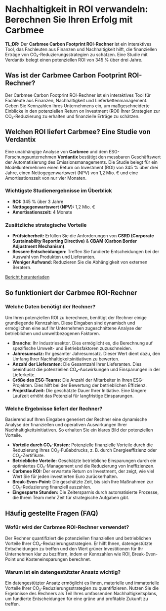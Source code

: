 # Nachhaltigkeit in ROI verwandeln: Berechnen Sie Ihren Erfolg mit Carbmee

**TL;DR:** Der **Carbmee Carbon Footprint ROI-Rechner** ist ein interaktives Tool, das Fachleuten aus Finanzen und Nachhaltigkeit hilft, die finanziellen Erträge von CO₂-Reduzierungsstrategien zu schätzen. Eine Studie mit Verdantix belegt einen potenziellen ROI von 345 % über drei Jahre.

## Was ist der Carbmee Carbon Footprint ROI-Rechner?

Der Carbmee Carbon Footprint ROI-Rechner ist ein interaktives Tool für Fachleute aus Finanzen, Nachhaltigkeit und Lieferkettenmanagement. Geben Sie Kennzahlen Ihres Unternehmens ein, um maßgeschneiderte Einblicke in den potenziellen Return on Investment (ROI) Ihrer Strategien zur CO₂-Reduzierung zu erhalten und finanzielle Erträge zu schätzen.

## Welchen ROI liefert Carbmee? Eine Studie von Verdantix

Eine unabhängige Analyse von **Carbmee** und dem ESG-Forschungsunternehmen **Verdantix** bestätigt den messbaren Geschäftswert der Automatisierung des Emissionsmanagements. Die Studie belegt für ein Modellunternehmen einen Return on Investment (ROI) von 345 % über drei Jahre, einen Nettogegenwartswert (NPV) von 1,2 Mio. € und eine Amortisationszeit von nur vier Monaten.

### Wichtigste Studienergebnisse im Überblick

*   **ROI:** 345 % über 3 Jahre
*   **Nettogegenwartswert (NPV):** 1,2 Mio. €
*   **Amortisationszeit:** 4 Monate

### Zusätzliche strategische Vorteile

*   **Prüfsicherheit:** Erfüllen Sie die Anforderungen von **CSRD (Corporate Sustainability Reporting Directive)** & **CBAM (Carbon Border Adjustment Mechanism)**.
*   **Bessere Entscheidungen:** Treffen Sie fundierte Entscheidungen bei der Auswahl von Produkten und Lieferanten.
*   **Weniger Aufwand:** Reduzieren Sie die Abhängigkeit von externen Beratern.

[Bericht herunterladen](/knowledge-insights/guide/verified-value-verdantix-roi-report)

## So funktioniert der Carbmee ROI-Rechner

### Welche Daten benötigt der Rechner?

Um Ihren potenziellen ROI zu berechnen, benötigt der Rechner einige grundlegende Kennzahlen. Diese Eingaben sind dynamisch und ermöglichen eine auf Ihr Unternehmen zugeschnittene Analyse der betrieblichen und umweltbezogenen Faktoren.

*   **Branche:** Ihr Industriesektor. Dies ermöglicht es, die Berechnung auf spezifische Umwelt- und Betriebsfaktoren zuzuschneiden.
*   **Jahresumsatz:** Ihr gesamter Jahresumsatz. Dieser Wert dient dazu, den Umfang Ihrer Nachhaltigkeitsinitiativen zu bewerten.
*   **Anzahl der Lieferanten:** Die Gesamtzahl Ihrer Lieferanten. Dies beeinflusst die potenziellen CO₂-Auswirkungen und Einsparungen in der Lieferkette.
*   **Größe des ESG-Teams:** Die Anzahl der Mitarbeiter in Ihren ESG-Projekten. Dies hilft bei der Bewertung der betrieblichen Effizienz.
*   **Projektlaufzeit:** Die geschätzte Dauer Ihrer Initiative. Eine längere Laufzeit erhöht das Potenzial für langfristige Einsparungen.

### Welche Ergebnisse liefert der Rechner?

Basierend auf Ihren Eingaben generiert der Rechner eine dynamische Analyse der finanziellen und operativen Auswirkungen Ihrer Nachhaltigkeitsinitiativen. So erhalten Sie ein klares Bild der potenziellen Vorteile.

*   **Vorteile durch CO₂-Kosten:** Potenzielle finanzielle Vorteile durch die Reduzierung Ihres CO₂-Fußabdrucks, z. B. durch Energieeffizienz oder CO₂-Zertifikate.
*   **Betriebliche Vorteile:** Geschätzte betriebliche Einsparungen durch ein optimiertes CO₂-Management und die Reduzierung von Ineffizienzen.
*   **Carbmee ROI:** Der erwartete Return on Investment, der zeigt, wie viel Wert Sie für jeden investierten Euro zurückerhalten.
*   **Break-Even-Point:** Die geschätzte Zeit, bis sich Ihre Maßnahmen zur CO₂-Reduzierung finanziell auszahlen.
*   **Eingesparte Stunden:** Die Zeitersparnis durch automatisierte Prozesse, die Ihrem Team mehr Zeit für strategische Aufgaben gibt.

## Häufig gestellte Fragen (FAQ)

### Wofür wird der Carbmee ROI-Rechner verwendet?

Der Rechner quantifiziert die potenziellen finanziellen und betrieblichen Vorteile Ihrer CO₂-Reduzierungsstrategien. Er hilft Ihnen, datengestützte Entscheidungen zu treffen und den Wert grüner Investitionen für Ihr Unternehmen klar zu beziffern, indem er Kennzahlen wie ROI, Break-Even-Point und Kosteneinsparungen berechnet.

### Warum ist ein datengestützter Ansatz wichtig?

Ein datengestützter Ansatz ermöglicht es Ihnen, materielle und immaterielle Vorteile Ihrer CO₂-Reduzierungsstrategien zu quantifizieren. Nutzen Sie die Ergebnisse des Rechners als Teil Ihres umfassenden Nachhaltigkeitsplans, um fundierte Entscheidungen für eine grüne und profitable Zukunft zu treffen.
